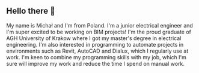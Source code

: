## Hello there 👋

My name is Michał and I'm from Poland.
I'm a junior electrical engineer and I'm super excited to be working on BIM projects!
I'm the proud graduate of AGH University of Krakow where I got my master's degree in electrical engineering.
I'm also interested in programming to automate projects in environments such as Revit, AutoCAD and Dialux, which I regularly use at work.
I'm keen to combine my programming skills with my job, which I'm sure will improve my work and reduce the time I spend on manual work.
